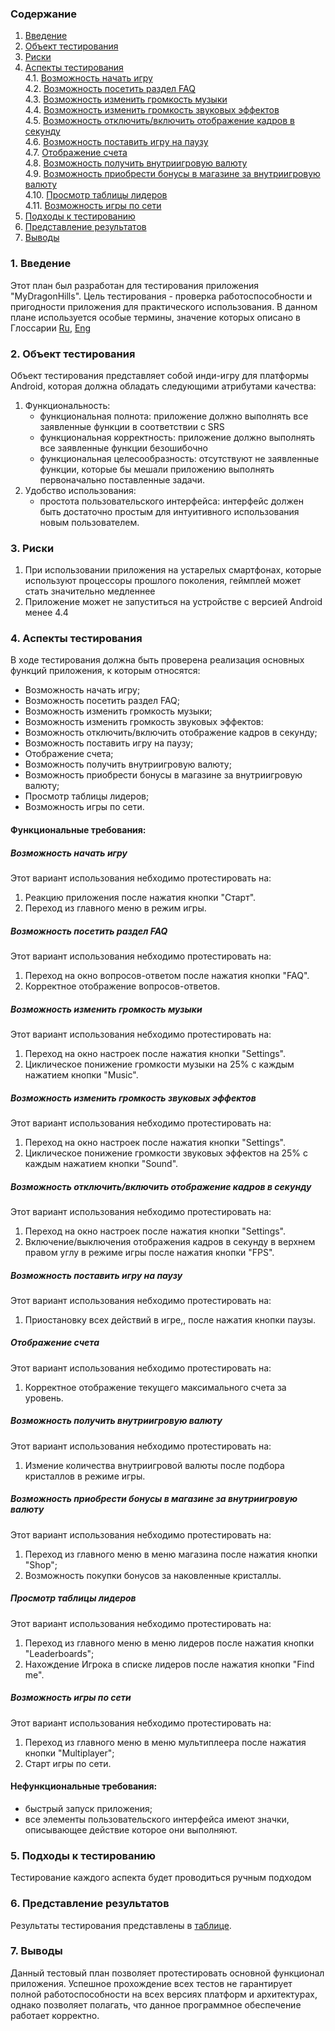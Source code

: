 ### Содержание
  1. [Введение](#1)
  2. [Объект тестирования](#2)
  3. [Риски](#3)
  4. [Аспекты тестирования](#4)<br>
    4.1. [Возможность начать игру](#001)<br>
    4.2. [Возможность посетить раздел FAQ](#002)<br>
    4.3. [Возможность изменить громкость музыки](#003)<br>
    4.4. [Возможность изменить громкость звуковых эффектов](#004)<br>
    4.5. [Возможность отключить/включить отображение кадров в секунду](#005)<br>
    4.6. [Возможность поставить игру на паузу](#006)<br>
    4.7. [Отображение счета](#007)<br>
    4.8. [Возможность получить внутриигровую валюту](#008)<br>
    4.9. [Возможность приобрести бонусы в магазине за внутриигровую валюту](#009)<br>
    4.10. [Просмотр таблицы лидеров](#010)<br>
    4.11. [Возможность игры по сети](#011)<br>
5. [Подходы к тестированию](#5)
6. [Представление результатов](#6)
7. [Выводы](#7)


<a name="1"></a>
### 1. Введение
Этот план был разработан для тестирования приложения "MyDragonHills". Цель тестирования - проверка работоспособности и пригодности приложения для практического использования.
В данном плане используется особые термины, значение которых описано в Глоссарии [Ru](https://github.com/ZiGNicK/MyDragonHills/blob/master/Documentation/GlossaryRU.md), [Eng](https://github.com/ZiGNicK/MyDragonHills/blob/master/Documentation/GlossaryENG.md)

<a name="2"></a>
### 2. Объект тестирования
Объект тестирования представляет собой инди-игру для платформы Android, которая должна обладать следующими атрибутами качества:
1. Функциональность:
    - функциональная полнота: приложение должно выполнять все заявленные функции в соответствии с SRS
    - функциональная корректность: приложение должно выполнять все заявленные функции безошибочно
    - функциональная целесообразность: отсутствуют не заявленные функции, которые бы мешали приложению выполнять первоначально поставленные задачи.
2. Удобство использования:
    - простота пользовательского интерфейса: интерфейс должен быть достаточно простым для интуитивного использования новым пользователем.


<a name="3"></a>
### 3. Риски
1. При использовании приложения на устарелых смартфонах, которые используют процессоры прошлого поколения, геймплей может стать значительно медленнее
2. Приложение может не запуститься на устройстве с версией Android менее 4.4


<a name="4"></a>
### 4. Аспекты тестирования
В ходе тестирования должна быть проверена реализация основных функций приложения, к которым относятся:

- Возможность начать игру;
- Возможность посетить раздел FAQ;
- Возможность изменить громкость музыки;
- Возможность изменить громкость звуковых эффектов:
- Возможность отключить/включить отображение кадров в секунду;
- Возможность поставить игру на паузу;
- Отображение счета;
- Возможность получить внутриигровую валюту;
- Возможность приобрести бонусы в магазине за внутриигровую валюту;
- Просмотр таблицы лидеров;
- Возможность игры по сети.

#### Функциональные требования:

<a name="001"></a>
##### Возможность начать игру
Этот вариант использования небходимо протестировать на:
1. Реакцию приложения после нажатия кнопки "Старт".
2. Переход из главного меню в режим игры.

<a name="002"></a>
##### Возможность посетить раздел FAQ
Этот вариант использования небходимо протестировать на:
1. Переход на окно вопросов-ответом после нажатия кнопки "FAQ".
2. Корректное отображение вопросов-ответов.

<a name="003"></a>
##### Возможность изменить громкость музыки
Этот вариант использования небходимо протестировать на:
1. Переход на окно настроек после нажатия кнопки "Settings".
2. Циклическое понижение громкости музыки на 25% с каждым нажатием кнопки "Music".

<a name="004"></a>
##### Возможность изменить громкость звуковых эффектов
Этот вариант использования небходимо протестировать на:
1. Переход на окно настроек после нажатия кнопки "Settings".
2. Циклическое понижение громкости звуковых эффектов на 25% с каждым нажатием кнопки "Sound".

<a name="005"></a>
##### Возможность отключить/включить отображение кадров в секунду
Этот вариант использования небходимо протестировать на:
1. Переход на окно настроек после нажатия кнопки "Settings".
2. Включение/выключения отображения кадров в секунду в верхнем правом углу в режиме игры после нажатия кнопки "FPS".

<a name="006"></a>
##### Возможность поставить игру на паузу
Этот вариант использования небходимо протестировать на:
1. Приостановку всех действий в игре,, после нажатия кнопки паузы.

<a name="007"></a>
##### Отображение счета
Этот вариант использования небходимо протестировать на:
1. Корректное отображение текущего максимального счета за уровень.

<a name="008"></a>
##### Возможность получить внутриигровую валюту
Этот вариант использования небходимо протестировать на:
1. Измение количества внутриигровой валюты после подбора кристаллов в режиме игры.

<a name="009"></a>
##### Возможность приобрести бонусы в магазине за внутриигровую валюту
Этот вариант использования небходимо протестировать на:
1. Переход из главного меню в меню магазина после нажатия кнопки "Shop";
2. Возможность покупки бонусов за наковленные кристаллы.

<a name="010"></a>
##### Просмотр таблицы лидеров
Этот вариант использования небходимо протестировать на:
1. Переход из главного меню в меню лидеров после нажатия кнопки "Leaderboards";
2. Нахождение Игрока в списке лидеров после нажатия кнопки "Find me".

<a name="011"></a>
##### Возможность игры по сети
Этот вариант использования небходимо протестировать на:
1. Переход из главного меню в меню мультиплеера после нажатия кнопки "Multiplayer";
2. Старт игры по сети.

#### Нефункциональные требования:
- быстрый запуск приложения;
- все элементы пользовательского интерфейса имеют значки, описывающее действие которое они выполняют.

<a name="5"></a>
### 5. Подходы к тестированию
Тестирование каждого аспекта будет проводиться ручным подходом

<a name="6"></a>
### 6. Представление результатов
Результаты тестирования представлены в [таблице](https://github.com/ZiGNicK/MyDragonHills/blob/master/Documentation/TestResult.md).

<a name="7"></a>
### 7. Выводы
Данный тестовый план позволяет протестировать основной функционал приложения. Успешное прохождение всех тестов не гарантирует полной работоспособности на всех версиях платформ и архитектурах, однако позволяет полагать, что данное программное обеспечение работает корректно.
